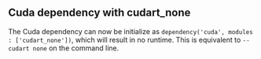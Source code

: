 ## Cuda dependency with cudart_none

The Cuda dependency can now be initialize as `dependency('cuda', modules : ['cudart_none'])`,
which will result in no runtime. This is equivalent to `--cudart none` on the command line.
